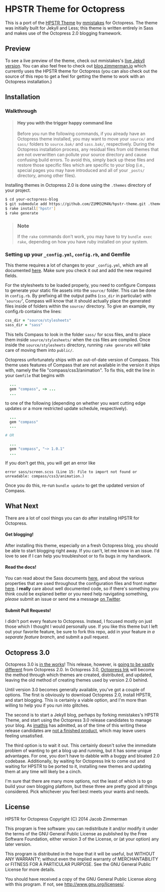 # HPSTR Theme for Octopress
This is a port of the [HPSTR Theme][HPSTR] by [mmistakes][mmistakes] for Octopress. The theme was initially built for Jekyll and Less; this theme is written entirely in Sass and makes use of the Octopress 2.0 blogging framework.

## Preview
To see a live preview of the theme, check out mmistakes's [live Jekyll version][jekyll-preview]. You can also feel free to check out [blog.zimmerman.io][blog] which currently uses the HPSTR theme for Octopress (you can also check out the source of this repo to get a feel for getting the theme to work with an Octopress installation.)

## Installation
### Walkthrough
> #### Hey you with the trigger happy command line
> Before you run the following commands, if you already have an Octopress theme installed, you may want to move your `source/` and `sass/` folders to `source.bak/` and `sass.bak/`, respectively. During the Octopress installation process, any residual files from old themes that are not overwritten can pollute your source directory and cause confusing build errors. To avoid this, simply back up these files and restore those specific files which are specific to your blog (i.e., special pages you may have introduced and all of your `_posts/` directory, among other files).

Installing themes in Octopress 2.0 is done using the `.themes` directory of your project.
```bash
$ cd your-octopress-blog
$ git submodule add https://github.com/Z1MM32M4N/hpstr-theme.git .themes/hpstr
$ rake install['hpstr']
$ rake generate
```
> ### Note
> If the `rake` commands don't work, you may have to try `bundle exec rake`, depending on how you have ruby installed on your system.

### Setting up your `_config.yml`, `config.rb`, and Gemfile
This theme requires a lot of changes to your `_config.yml`, which are all documented [here](Properties.md). Make sure you check it out and add the new required fields.

For the stylesheets to be loaded properly, you need to configure Compass to generate your static file assets into the `source/` folder. This can be done in `config.rb`. By prefixing all the output paths (`css_dir` in particular) with '`source/`', Compass will know that it should actually place the generated files inside of folders within the `source/` directory. To give an example, my config.rb contains the lines:

```ruby
css_dir = "source/stylesheets"
sass_dir = "sass"
```

This tells Compass to look in the folder `sass/` for scss files, and to place them inside `source/stylesheets/` when the css files are compiled. Once inside the `source/stylesheets` directory, running `rake generate` will take care of moving them into `public/`.

Octopress unfortunately ships with an out-of-date version of Compass. This theme uses features of Compass that are not available in the version it ships with, namely the file "compass/css3/animation". To fix this, edit the line in your `Gemfile` that begins with

```ruby
  ...
  gem "compass", ~> ...
  ...
```

to one of the following (depending on whether you want cutting edge updates or a more restricted update schedule, respectively).

```ruby
  ...
  gem "compass"
  ...

# OR

  ...
  gem "compass", "~> 1.0.1"
  ...
```

If you don't get this, you will get an error like

```
error sass/screen.scss (Line 15: File to import not found or unreadable: compass/css3/animation.)
```

Once you do this, re-run `bundle update` to get the updated version of Compass.

## What Next
There are a lot of cool things you can do after installing HPSTR for Octopress.

#### Get blogging!
After installing this theme, especially on a fresh Octopress blog, you should be able to start blogging right away. If you can't, let me know in an issue. I'd love to see if I can help you troubleshoot or to fix bugs in my handiwork.

#### Read the docs!
You can read about the Sass documents [here](sass/README.md), and about the various properties that are used throughout the configuration files and front matter [here](Properties.md). I __really__ care about well documented code, so if there's something you think could be explaned better or you need help navigating something, _please_ submit an issue or send me a message [on Twitter](https://www.twitter.com/Z1MM32M4N).

#### Submit Pull Requests!
I didn't port every feature to Octopress. Instead, I focused mostly on just those which I thought I would personally use. If you like this theme but I left out your favorite feature, be sure to fork this repo, add in your feature _in a separate feature branch_, and submit a pull request.

## Octopress 3.0
Octopress 3.0 is [in the works][v3]! This release, however, is [going to be vastly different][migration] from Octopress 2.0. In Octopress 3.0, [Octopress Ink][ink] will become the method through which themes are created, distributed, and updated, leaving the old method of creating themes used by version 2.0 behind.

Until version 3.0 becomes generally available, you've got a couple of options. The first is obviously to download Octopress 2.0, install HPSTR, and start blogging. This is certainly a viable option, and I'm more than willing to help you if you run into glitches.

The second is to start a Jekyll blog, perhaps by forking mmistakes's HPSTR Theme, and start using the Octopress 3.0 release candidates to manage your blog. As [imathis][imathis] has admitted, as of the time of this writing these release candidates are [not a finished product][migration], which may leave users feeling unsatisfied.

The third option is to wait it out. This certainly doesn't solve the immediate problem of wanting to get a blog up and running, but it has some unique advantages. For one, you don't have to dabble with a buggy and bloated 2.0 codebase. Additionally, by waiting for Octopress Ink to come out and waiting for HPSTR to be ported to it, installing new themes and updating them at any time will likely be a cinch.

I'm sure that there are many more options, not the least of which is to go build your own blogging platform, but these three are pretty good all things considered. Pick whichever you feel best meets your wants and needs.

[HPSTR]: https://github.com/mmistakes/hpstr-jekyll-theme
[mmistakes]: https://github.com/mmistakes/
[jekyll-preview]: http://mmistakes.github.io/hpstr-jekyll-theme/
[blog]: https://blog.zimmerman.io/
[v3]: https://github.com/octopress/octopress
[migration]: https://github.com/octopress/octopress/issues/30
[ink]: https://github.com/octopress/ink
[imathis]: https://github.com/imathis
[compass-animation]: https://github.com/ericam/compass-animation
[compass-issue]: https://github.com/imathis/octopress/issues/1570

## License
HPSTR for Octopress
Copyright (C) 2014  Jacob Zimmerman

This program is free software: you can redistribute it and/or modify
it under the terms of the GNU General Public License as published by
the Free Software Foundation, either version 3 of the License, or
(at your option) any later version.

This program is distributed in the hope that it will be useful,
but WITHOUT ANY WARRANTY; without even the implied warranty of
MERCHANTABILITY or FITNESS FOR A PARTICULAR PURPOSE.  See the
GNU General Public License for more details.

You should have received a copy of the GNU General Public License
along with this program.  If not, see <http://www.gnu.org/licenses/>.
